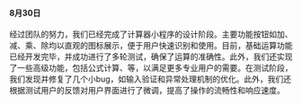 #### 8月30日

经过团队的努力，我们已经完成了计算器小程序的设计阶段。主要功能按钮如加、减、乘、除均以直观的图标展示，便于用户快速识别和使用。目前，基础运算功能已经开发完毕，并成功进行了多轮测试，确保了运算的准确性。此外，我们还实现了一些高级功能，包括公式计算、等，以满足更多专业用户的需要。在测试阶段，我们发现并修复了几个小bug，如输入验证和异常处理机制的优化。此外，我们还根据测试用户的反馈对用户界面进行了微调，提高了操作的流畅性和响应速度。
